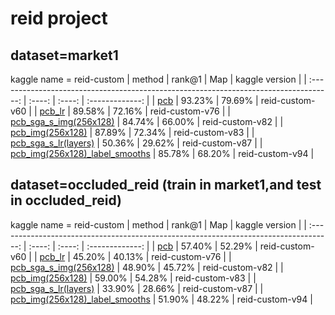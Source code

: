 
# reid project 

## dataset=market1
kaggle name = reid-custom
|                                        method                                         | rank@1 |  Map   | kaggle version  |
| :-----------------------------------------------------------------------------------: | :----: | :----: | :-------------: |
|                            [pcb](project_result/pcb.ipynb)                            | 93.23% | 79.69% | reid-custom-v60 |
|                      [pcb_lr](project_result/pcb_same_lr.ipynb)                       | 89.58% | 72.16% | reid-custom-v76 |
|              [pcb_sga_s_img(256x128)](project_result/pcb_same_lr.ipynb)               | 84.74% | 66.00% | reid-custom-v82 |
|               [pcb_img(256x128)](project_result/pcb_img(256x128).ipynb)               | 87.89% | 72.34% | reid-custom-v83 |
|              [pcb_sga_s_lr(layers)](project_result/pcb_lr(layers).ipynb)              | 50.36% | 29.62% | reid-custom-v87 |
| [pcb_img(256x128)_label_smooths](project_result/pcb_img(256x128)_label_smooths.ipynb) | 85.78% | 68.20% | reid-custom-v94 |





##  dataset=occluded_reid (train in market1,and test in occluded_reid)
kaggle name = reid-custom
|                                        method                                         | rank@1 |  Map   | kaggle version  |
| :-----------------------------------------------------------------------------------: | :----: | :----: | :-------------: |
|                            [pcb](project_result/pcb.ipynb)                            | 57.40% | 52.29% | reid-custom-v60 |
|                      [pcb_lr](project_result/pcb_same_lr.ipynb)                       | 45.20% | 40.13% | reid-custom-v76 |
|              [pcb_sga_s_img(256x128)](project_result/pcb_same_lr.ipynb)               | 48.90% | 45.72% | reid-custom-v82 |
|               [pcb_img(256x128)](project_result/pcb_img(256x128).ipynb)               | 59.00% | 54.28% | reid-custom-v83 |
|              [pcb_sga_s_lr(layers)](project_result/pcb_lr(layers).ipynb)              | 33.90% | 28.66% | reid-custom-v87 |
| [pcb_img(256x128)_label_smooths](project_result/pcb_img(256x128)_label_smooths.ipynb) | 51.90% | 48.22% | reid-custom-v94 |


